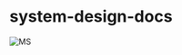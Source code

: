 # system-design-docs

![MS](https://substackcdn.com/image/fetch/w_1456,c_limit,f_webp,q_auto:good,fl_progressive:steep/https%3A%2F%2Fsubstack-post-media.s3.amazonaws.com%2Fpublic%2Fimages%2Fee02bbe9-ee3c-4028-a05e-36e5274202a3_2250x2812.png)
